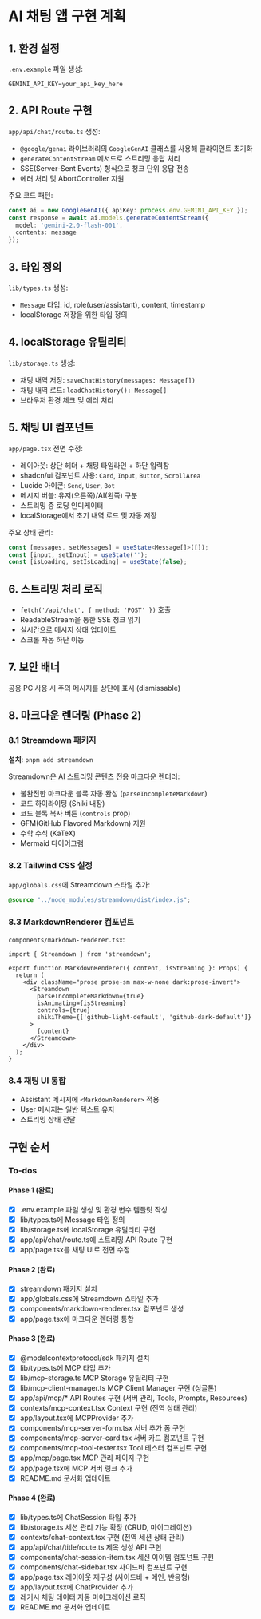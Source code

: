 <!-- ce507758-d01e-441c-b18f-e48993da326c 66c7156f-ba74-41e6-af1b-2a3c4f0ad7d9 -->
# AI 채팅 앱 구현 계획

## 1. 환경 설정

`.env.example` 파일 생성:

```
GEMINI_API_KEY=your_api_key_here
```

## 2. API Route 구현

`app/api/chat/route.ts` 생성:

- `@google/genai` 라이브러리의 `GoogleGenAI` 클래스를 사용해 클라이언트 초기화
- `generateContentStream` 메서드로 스트리밍 응답 처리
- SSE(Server-Sent Events) 형식으로 청크 단위 응답 전송
- 에러 처리 및 AbortController 지원

주요 코드 패턴:

```typescript
const ai = new GoogleGenAI({ apiKey: process.env.GEMINI_API_KEY });
const response = await ai.models.generateContentStream({
  model: 'gemini-2.0-flash-001',
  contents: message
});
```

## 3. 타입 정의

`lib/types.ts` 생성:

- `Message` 타입: id, role(user/assistant), content, timestamp
- localStorage 저장을 위한 타입 정의

## 4. localStorage 유틸리티

`lib/storage.ts` 생성:

- 채팅 내역 저장: `saveChatHistory(messages: Message[])`
- 채팅 내역 로드: `loadChatHistory(): Message[]`
- 브라우저 환경 체크 및 에러 처리

## 5. 채팅 UI 컴포넌트

`app/page.tsx` 전면 수정:

- 레이아웃: 상단 헤더 + 채팅 타임라인 + 하단 입력창
- shadcn/ui 컴포넌트 사용: `Card`, `Input`, `Button`, `ScrollArea`
- Lucide 아이콘: `Send`, `User`, `Bot`
- 메시지 버블: 유저(오른쪽)/AI(왼쪽) 구분
- 스트리밍 중 로딩 인디케이터
- localStorage에서 초기 내역 로드 및 자동 저장

주요 상태 관리:

```typescript
const [messages, setMessages] = useState<Message[]>([]);
const [input, setInput] = useState('');
const [isLoading, setIsLoading] = useState(false);
```

## 6. 스트리밍 처리 로직

- `fetch('/api/chat', { method: 'POST' })` 호출
- ReadableStream을 통한 SSE 청크 읽기
- 실시간으로 메시지 상태 업데이트
- 스크롤 자동 하단 이동

## 7. 보안 배너

공용 PC 사용 시 주의 메시지를 상단에 표시 (dismissable)

## 8. 마크다운 렌더링 (Phase 2)

### 8.1 Streamdown 패키지

**설치**: `pnpm add streamdown`

Streamdown은 AI 스트리밍 콘텐츠 전용 마크다운 렌더러:
- 불완전한 마크다운 블록 자동 완성 (`parseIncompleteMarkdown`)
- 코드 하이라이팅 (Shiki 내장)
- 코드 블록 복사 버튼 (`controls` prop)
- GFM(GitHub Flavored Markdown) 지원
- 수학 수식 (KaTeX)
- Mermaid 다이어그램

### 8.2 Tailwind CSS 설정

`app/globals.css`에 Streamdown 스타일 추가:
```css
@source "../node_modules/streamdown/dist/index.js";
```

### 8.3 MarkdownRenderer 컴포넌트

`components/markdown-renderer.tsx`:
```tsx
import { Streamdown } from 'streamdown';

export function MarkdownRenderer({ content, isStreaming }: Props) {
  return (
    <div className="prose prose-sm max-w-none dark:prose-invert">
      <Streamdown
        parseIncompleteMarkdown={true}
        isAnimating={isStreaming}
        controls={true}
        shikiTheme={['github-light-default', 'github-dark-default']}
      >
        {content}
      </Streamdown>
    </div>
  );
}
```

### 8.4 채팅 UI 통합

- Assistant 메시지에 `<MarkdownRenderer>` 적용
- User 메시지는 일반 텍스트 유지
- 스트리밍 상태 전달

## 구현 순서

### To-dos

#### Phase 1 (완료)
- [x] .env.example 파일 생성 및 환경 변수 템플릿 작성
- [x] lib/types.ts에 Message 타입 정의
- [x] lib/storage.ts에 localStorage 유틸리티 구현
- [x] app/api/chat/route.ts에 스트리밍 API Route 구현
- [x] app/page.tsx를 채팅 UI로 전면 수정

#### Phase 2 (완료)
- [x] streamdown 패키지 설치
- [x] app/globals.css에 Streamdown 스타일 추가
- [x] components/markdown-renderer.tsx 컴포넌트 생성
- [x] app/page.tsx에 마크다운 렌더링 통합

#### Phase 3 (완료)
- [x] @modelcontextprotocol/sdk 패키지 설치
- [x] lib/types.ts에 MCP 타입 추가
- [x] lib/mcp-storage.ts MCP Storage 유틸리티 구현
- [x] lib/mcp-client-manager.ts MCP Client Manager 구현 (싱글톤)
- [x] app/api/mcp/* API Routes 구현 (서버 관리, Tools, Prompts, Resources)
- [x] contexts/mcp-context.tsx Context 구현 (전역 상태 관리)
- [x] app/layout.tsx에 MCPProvider 추가
- [x] components/mcp-server-form.tsx 서버 추가 폼 구현
- [x] components/mcp-server-card.tsx 서버 카드 컴포넌트 구현
- [x] components/mcp-tool-tester.tsx Tool 테스터 컴포넌트 구현
- [x] app/mcp/page.tsx MCP 관리 페이지 구현
- [x] app/page.tsx에 MCP 서버 링크 추가
- [x] README.md 문서화 업데이트

#### Phase 4 (완료)
- [x] lib/types.ts에 ChatSession 타입 추가
- [x] lib/storage.ts 세션 관리 기능 확장 (CRUD, 마이그레이션)
- [x] contexts/chat-context.tsx 구현 (전역 세션 상태 관리)
- [x] app/api/chat/title/route.ts 제목 생성 API 구현
- [x] components/chat-session-item.tsx 세션 아이템 컴포넌트 구현
- [x] components/chat-sidebar.tsx 사이드바 컴포넌트 구현
- [x] app/page.tsx 레이아웃 재구성 (사이드바 + 메인, 반응형)
- [x] app/layout.tsx에 ChatProvider 추가
- [x] 레거시 채팅 데이터 자동 마이그레이션 로직
- [x] README.md 문서화 업데이트